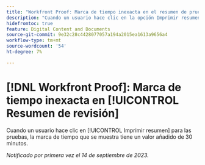 ```yaml
---
title: "Workfront Proof: Marca de tiempo inexacta en el resumen de prueba"
description: "Cuando un usuario hace clic en la opción Imprimir resumen de las pruebas, la marca de tiempo que se muestra tiene 30 minutos añadidos."
hidefromtoc: true
feature: Digital Content and Documents
source-git-commit: 9e32c28c4428077057a194a2015ea1613a9656a4
workflow-type: tm+mt
source-wordcount: '54'
ht-degree: 7%

---
```



# [!DNL Workfront Proof]: Marca de tiempo inexacta en [!UICONTROL Resumen de revisión]

Cuando un usuario hace clic en [!UICONTROL Imprimir resumen] para las pruebas, la marca de tiempo que se muestra tiene un valor añadido de 30 minutos.

_Notificado por primera vez el 14 de septiembre de 2023._
